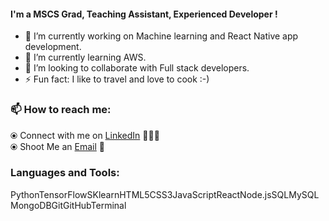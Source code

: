 
#### I'm a MSCS Grad, Teaching Assistant, Experienced Developer !

  - 🔭 I’m currently working on Machine learning and React Native app development.
  - 🌱 I’m currently learning AWS.
  - 👯 I’m looking to collaborate with Full stack developers.
  - ⚡ Fun fact: I like to travel and love to cook :-)

### 📫 How to reach me:
  ⦿ Connect with me on [LinkedIn](https://www.linkedin.com/in/suratha-pyari-bhupathi-raju-495131194/) 👨🏻‍💻 <br>
  ⦿ Shoot Me an [Email](mailto:surathapyari.bhupathiraju@mavs.uta.edu) 💌 <br>

### Languages and Tools:

PythonTensorFlowSKlearnHTML5CSS3JavaScriptReactNode.jsSQLMySQLMongoDBGitGitHubTerminal




